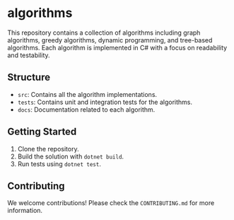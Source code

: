 # algorithms

This repository contains a collection of algorithms including graph algorithms, greedy algorithms, dynamic programming,
and tree-based algorithms. Each algorithm is implemented in C# with a focus on readability and testability.

## Structure

- `src`: Contains all the algorithm implementations.
- `tests`: Contains unit and integration tests for the algorithms.
- `docs`: Documentation related to each algorithm.

## Getting Started

1. Clone the repository.
2. Build the solution with `dotnet build`.
3. Run tests using `dotnet test`.

## Contributing

We welcome contributions! Please check the `CONTRIBUTING.md` for more information.
